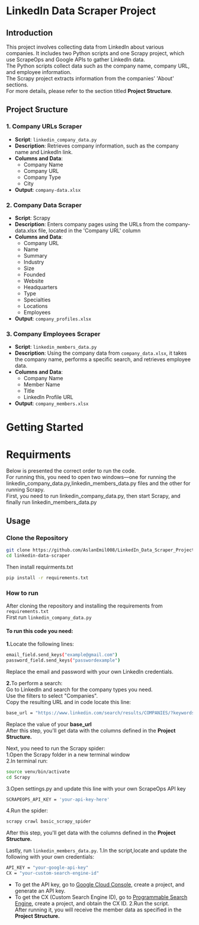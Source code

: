 # LinkedIn Data Scraper Project
## Introduction
This project involves collecting data from LinkedIn about various companies.
It includes two Python scripts and one Scrapy project, which use ScrapeOps and Google APIs to gather LinkedIn data.<br>
The Python scripts collect data such as the company name, company URL, and employee information.<br>
The Scrapy project extracts information from the companies' 'About' sections.<br>
For more details, please refer to the section titled <b>Project Structure</b>.

## Project Sructure
### 1. **Company URLs Scraper**
- **Script**: `linkedin_company_data.py`
- **Description**: Retrieves company information, such as the company name and LinkedIn link.
- **Columns and Data**:
  - Company Name  
  - Company URL  
  - Company Type  
  - City
- **Output**: `company-data.xlsx`

### 2. **Company Data Scraper**
- **Script**: Scrapy
- **Description**: Enters company pages using the URLs from the company-data.xlsx file, located in the 'Company URL' column
- **Columns and Data**:
  - Company URL  
  - Name  
  - Summary  
  - Industry  
  - Size  
  - Founded  
  - Website  
  - Headquarters  
  - Type  
  - Specialties  
  - Locations  
  - Employees
- **Output**: `company_profiles.xlsx`

### 3. **Company Employees Scraper**
- **Script**: `linkedin_members_data.py`
- **Description**: Using the company data from `company_data.xlsx`, it takes the company name, performs a specific search, and retrieves employee data.
- **Columns and Data**:
  - Company Name  
  - Member Name  
  - Title  
  - LinkedIn Profile URL
- **Output**: `company_members.xlsx`


# Getting Started
# Requirments 
Below is presented the correct order to run the code.<br>
For running this, you need to open two windows—one for running the linkedin_company_data.py,linkedin_members_data.py files and the other for running Scrapy.<br>
First, you need to run linkedin_company_data.py, then start Scrapy, and finally run linkedin_members_data.py
## Usage
### Clone the Repository
```bash
git clone https://github.com/AslanEmil008/LinkedIn_Data_Scraper_Project.git
cd linkedin-data-scraper
```
Then install requirments.txt
```bash
pip install -r requirements.txt
```

### How to run
After cloning the repository and installing the requirements from `requirements.txt`<br>
First run `linkedin_company_data.py`
#### To run this code you need:
<b>1.</b>Locate the following lines:
```bash
email_field.send_keys("example@gmail.com")
password_field.send_keys("passwordexample")
```
Replace the email and password with your own LinkedIn credentials.<br>


<b>2.</b>To perform a search:<br>
Go to LinkedIn and search for the company types you need.<br>
Use the filters to select "Companies".<br>
Copy the resulting URL and in code locate this line:
```bash
base_url = "https://www.linkedin.com/search/results/COMPANIES/?keywords=marketing&origin=SWITCH_SEARCH_VERTICAL&page={page}&sid=tHO"
```
 Replace the value of your <b>base_url</b> <br>
After this step, you'll get data with the columns defined in the <b>Project Structure.</b>


Next, you need to run the Scrapy spider:<br>
1.Open the Scrapy folder in a new terminal window<br>
2.In terminal run:
```bash
source venv/bin/activate
cd Scrapy
```
3.Open settings.py and update this line with your own ScrapeOps API key
```bash
SCRAPEOPS_API_KEY = 'your-api-key-here'
```
4.Run the spider:
```bash
scrapy crawl basic_scrapy_spider
```
After this step, you'll get data with the columns defined in the <b>Project Structure.</b>

Lastly, run `linkedin_members_data.py`.
1.In the script,locate and update the following with your own credentials:
```bash
API_KEY = "your-google-api-key"
CX = "your-custom-search-engine-id"
```
- To get the API key, go to [Google Cloud Console](https://console.cloud.google.com/), create a project, and generate an API key.
- To get the CX (Custom Search Engine ID), go to [Programmable Search Engine](https://programmablesearchengine.google.com/about/), create a project, and obtain the CX ID.
2.Run the script.<br>
After running it, you will receive the member data as specified in the <b>Project Structure.</b>





